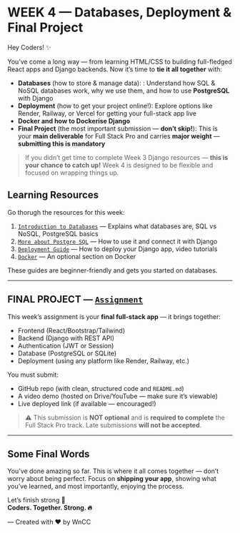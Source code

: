 # WEEK 4 — Databases, Deployment & Final Project

Hey Coders! ✨

You’ve come a long way — from learning HTML/CSS to building full-fledged React apps and Django backends. Now it’s time to **tie it all together** with:

- **Databases** (how to store & manage data): : Understand how SQL & NoSQL databases work, why we use them, and how to use **PostgreSQL** with Django
- **Deployment** (how to get your project online!): Explore options like Render, Railway, or Vercel for getting your full-stack app live
- **Docker and how to Dockerise Django**
- **Final Project** (the most important submission — **don’t skip!**): This is your **main deliverable** for Full Stack Pro and carries **major weight** — **submitting this is mandatory**

> If you didn’t get time to complete Week 3 Django resources — **this is your chance to catch up!** Week 4 is designed to be flexible and focused on wrapping things up.

## Learning Resources

Go thorugh the resources for this week:

1. [`Introduction to Databases`](./Introduction%20to%20Databases.md) — Explains what databases are, SQL vs NoSQL, PostgreSQL basics
2. [`More about Postgre SQL`](./PostgreSQL.md) — How to use it and connect it with Django
3. [`Deployment Guide`](./Deployment%20Guide.md) — How to deploy your Django app, video tutorials
4. [`Docker`](./Docker.md) — An optional section on Docker

These guides are beginner-friendly and gets you started on databases.

---

## FINAL PROJECT — [`Assignment`](./Assignment.md)

This week’s assignment is your **final full-stack app** — it brings together:

- Frontend (React/Bootstrap/Tailwind)
- Backend (Django with REST API)
- Authentication (JWT or Session)
- Database (PostgreSQL or SQLite)
- Deployment (using any platform like Render, Railway, etc.)

You must submit:

- GitHub repo (with clean, structured code and `README.md`)
- A video demo (hosted on Drive/YouTube — make sure it’s viewable)
- Live deployed link (if available — encouraged!)

> ⚠️ This submission is **NOT optional** and is **required to complete** the Full Stack Pro track. Late submissions **will not be accepted**.

---

## Some Final Words

You've done amazing so far. This is where it all comes together — don’t worry about being perfect. Focus on **shipping your app**, showing what you’ve learned, and most importantly, enjoying the process.

Let’s finish strong 💪  
**Coders. Together. Strong. 🔥**

— Created with ❤️ by WnCC
